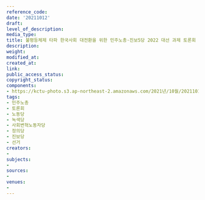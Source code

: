 ```yaml
---
reference_code: 
date: '20211012'
draft: 
level_of_description: 
media_type: 
title: 불평등체제 타파 한국사회 대전환을 위한 민주노총·진보5당 2022 대선 과제 토론회
description: 
weight: 
modified_at: 
created_at: 
link: 
public_access_status: 
copyright_status: 
components:
- https://kctu-photo.s3.ap-northeast-2.amazonaws.com/2021년/10월/20211012-불평등체제+타파+한국사회+대전환을+위한+민주노총·진보5당+2022+대선+과제+토론회_민주노총_토론회_노동당_녹색당_사회변혁노동자당_정의당_진보당_선거/_1D29627.jpg
tags:
- 민주노총
- 토론회
- 노동당
- 녹색당
- 사회변혁노동자당
- 정의당
- 진보당
- 선거
creators:
- 
subjects:
- 
sources:
- 
venues:
- 
---
```

